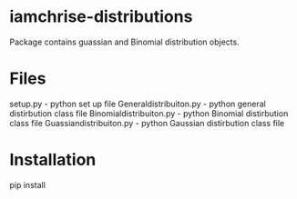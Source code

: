 # iamchrise-distributions

Package contains guassian and Binomial distribution objects. 

# Files
setup.py - python set up file
Generaldistribuiton.py - python general distirbution class file
Binomialdistribuiton.py - python Binomial distirbution class file
Guassiandistribuiton.py - python Gaussian distirbution class file

# Installation
pip install 

